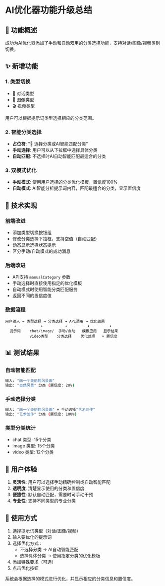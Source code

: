 # AI优化器功能升级总结

## 🎯 功能概述

成功为AI优化器添加了手动和自动双用的分类选择功能，支持对话/图像/视频类别切换。

## ✨ 新增功能

### 1. 类型切换
- 💬 对话类型
- 🎨 图像类型  
- 🎬 视频类型

用户可以根据提示词类型选择相应的分类范围。

### 2. 智能分类选择
- **占位符**: "🧠 选择分类或AI智能匹配分类"
- **手动选择**: 用户可以从下拉框中选择具体分类
- **自动匹配**: 不选择时AI自动智能匹配最适合的分类

### 3. 双模式优化
- **手动模式**: 使用用户选择的分类优化模板，置信度100%
- **自动模式**: AI智能分析提示词内容，匹配最适合的分类，显示置信度

## 🔧 技术实现

### 前端改进
- 添加类型切换按钮组
- 修改分类选择下拉框，支持空值（自动匹配）
- 动态显示选择状态提示
- 区分手动/自动模式的成功消息

### 后端改进
- API支持 `manualCategory` 参数
- 手动选择时直接使用指定的优化模板
- 自动模式时使用智能分类匹配服务
- 返回不同的置信度值

### 数据流程
```
用户输入 → 类型选择 → 分类选择 → API调用 → 优化结果
    ↓           ↓          ↓         ↓         ↓
  提示词    chat/image/  手动/自动   模板应用   显示结果
           video类型    分类选择    优化处理   + 置信度
```

## 📊 测试结果

### 自动智能匹配
```bash
输入: "画一个美丽的风景画"
输出: "自然风景" 分类 (置信度: 20%)
```

### 手动选择分类
```bash
输入: "画一个美丽的风景画" + 手动选择"艺术创作"
输出: "艺术创作" 分类 (置信度: 100%)
```

### 类型分类统计
- chat 类型: 15个分类
- image 类型: 15个分类  
- video 类型: 12个分类

## 🎉 用户体验

1. **灵活性**: 用户可以选择手动精确控制或自动智能匹配
2. **透明度**: 清楚显示使用的分类和置信度
3. **便捷性**: 默认自动匹配，需要时可手动干预
4. **专业性**: 支持不同类型的专业分类

## 🚀 使用方式

1. 选择提示词类型（对话/图像/视频）
2. 输入要优化的提示词
3. 选择优化方式：
   - 不选择分类 → AI自动智能匹配
   - 选择具体分类 → 使用指定分类的优化模板
4. 添加特殊要求（可选）
5. 点击优化按钮

系统会根据选择的模式进行优化，并显示相应的分类信息和置信度。
